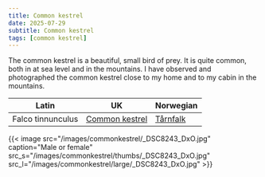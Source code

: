 ```yaml
---
title: Common kestrel
date: 2025-07-29
subtitle: Common kestrel
tags: [common kestrel]
---
```


The common kestrel is a beautiful, small bird of prey. It is quite common, both in at sea level and in the mountains. I have observed and photographed the common kestrel close to my home and to my cabin in the mountains.

<!--more-->

| Latin      | UK | Norwegian |
| --------- |  --------- |    --------- |
|  Falco tinnunculus |  [Common kestrel](https://en.wikipedia.org/wiki/Common_kestrel) |  [Tårnfalk](https://no.wikipedia.org/wiki/Tårnfalk) |

{{< image src="/images/commonkestrel/_DSC8243_DxO.jpg"  caption="Male or female" src_s="/images/commonkestrel/thumbs/_DSC8243_DxO.jpg" src_l="/images/commonkestrel/large/_DSC8243_DxO.jpg" >}}
